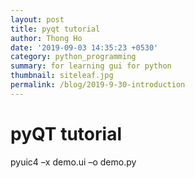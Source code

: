 ```yaml
---
layout: post
title: pyqt tutorial 
author: Thong Ho
date: '2019-09-03 14:35:23 +0530'
category: python_programming
summary: for learning gui for python
thumbnail: siteleaf.jpg
permalink: /blog/2019-9-30-introduction
---
```


# pyQT tutorial



pyuic4 –x demo.ui –o demo.py



